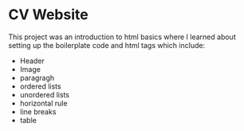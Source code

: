 # CV Website

This project was an introduction to html basics where I learned about setting up the boilerplate code and html tags which include:

- Header 
- Image
- paragragh 
- ordered lists
- unordered lists
- horizontal rule
- line breaks
- table